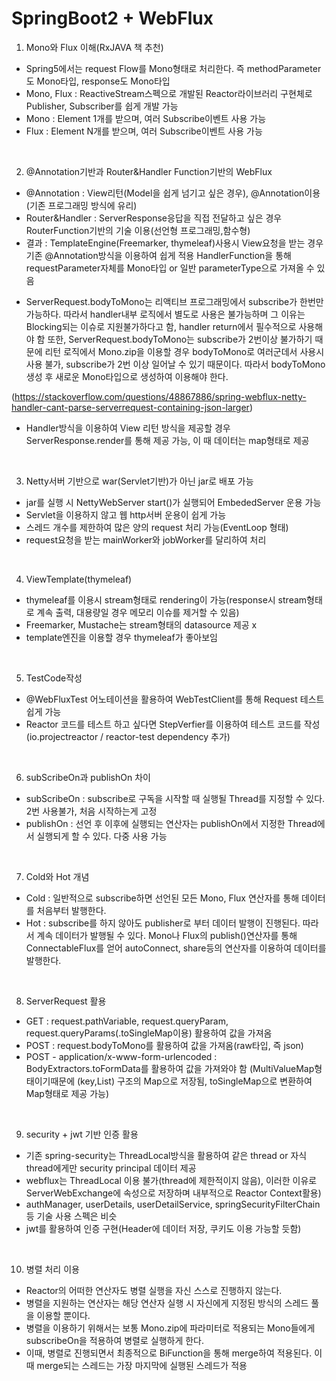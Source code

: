 # SpringBoot2 + WebFlux

1. Mono와 Flux 이해(RxJAVA 책 추천)
- Spring5에서는 request Flow를 Mono형태로 처리한다. 즉 methodParameter도 Mono타입, response도 Mono타입
- Mono, Flux : ReactiveStream스펙으로 개발된 Reactor라이브러리 구현체로 Publisher, Subscriber를 쉽게 개발 가능
- Mono : Element 1개를 받으며, 여러 Subscribe이벤트 사용 가능
- Flux : Element N개를 받으며, 여러 Subscribe이벤트 사용 가능

<br/>

2. @Annotation기반과 Router&Handler Function기반의 WebFlux
- @Annotation : View리턴(Model을 쉽게 넘기고 싶은 경우), @Annotation이용(기존 프로그래밍 방식에 유리)
- Router&Handler : ServerResponse응답을 직접 전달하고 싶은 경우 RouterFunction기반의 기술 이용(선언형 프로그래밍,함수형)
- 결과 : 
TemplateEngine(Freemarker, thymeleaf)사용시 View요청을 받는 경우 기존 @Annotation방식을 이용하여 쉽게 적용
HandlerFunction을 통해 requestParameter자체를 Mono타입 or 일반 parameterType으로 가져올 수 있음
* ServerRequest.bodyToMono는 리액티브 프로그래밍에서 subscribe가 한번만 가능하다. 따라서 handler내부 로직에서 별도로 사용은 불가능하며 그 이유는 Blocking되는 이슈로 지원불가하다고 함, handler return에서 필수적으로 사용해야 함
또한, ServerRequest.bodyToMono는 subscribe가 2번이상 불가하기 때문에 리턴 로직에서 Mono.zip을 이용할 경우 bodyToMono로 여러군데서 사용시 사용 불가, subscribe가 2번 이상 일어날 수 있기 때문이다. 따라서 bodyToMono 생성 후 새로운 Mono타입으로 생성하여 이용해야 한다.

(https://stackoverflow.com/questions/48867886/spring-webflux-netty-handler-cant-parse-serverrequest-containing-json-larger)
* Handler방식을 이용하여 View 리턴 방식을 제공할 경우 ServerResponse.render를 통해 제공 가능, 이 때 데이터는 map형태로 제공

<br/>

3. Netty서버 기반으로 war(Servlet기반)가 아닌 jar로 배포 가능
- jar를 실행 시 NettyWebServer start()가 실행되어 EmbededServer 운용 가능
- Servlet을 이용하지 않고 웹 http서버 운용이 쉽게 가능
- 스레드 개수를 제한하여 많은 양의 request 처리 가능(EventLoop 형태)
- request요청을 받는 mainWorker와 jobWorker를 달리하여 처리

<br/>

4. ViewTemplate(thymeleaf)
- thymeleaf를 이용시 stream형태로 rendering이 가능(response시 stream형태로 계속 출력, 대용량일 경우 메모리 이슈를 제거할 수 있음)
- Freemarker, Mustache는 stream형태의 datasource 제공 x
- template엔진을 이용할 경우 thymeleaf가 좋아보임

<br/>

5. TestCode작성
- @WebFluxTest 어노테이션을 활용하여 WebTestClient를 통해 Request 테스트 쉽게 가능
- Reactor 코드를 테스트 하고 싶다면 StepVerfier를 이용하여 테스트 코드를 작성(io.projectreactor / reactor-test dependency 추가)

<br/>

6. subScribeOn과 publishOn 차이
- subScribeOn : subscribe로 구독을 시작할 때 실행될 Thread를 지정할 수 있다. 2번 사용불가, 처음 시작하는게 고정
- publishOn : 선언 후 이후에 실행되는 연산자는 publishOn에서 지정한 Thread에서 실행되게 할 수 있다. 다중 사용 가능

<br/>

7. Cold와 Hot 개념
- Cold : 일반적으로 subscribe하면 선언된 모든 Mono, Flux 연산자를 통해 데이터를 처음부터 발행한다.
- Hot : subscribe를 하지 않아도 publisher로 부터 데이터 발행이 진행된다. 따라서 계속 데이터가 발행될 수 있다. Mono나 Flux의 publish()연산자를 통해 ConnectableFlux를 얻어 autoConnect, share등의 연산자를 이용하여 데이터를 발행한다.

<br/>

8. ServerRequest 활용
- GET : request.pathVariable, request.queryParam, request.queryParams(.toSingleMap이용) 활용하여 값을 가져옴
- POST : request.bodyToMono를 활용하여 값을 가져옴(raw타입, 즉 json)
- POST - application/x-www-form-urlencoded : BodyExtractors.toFormData를 활용하여 값을 가져와야 함
(MultiValueMap형태이기때문에 (key,List) 구조의 Map으로 저장됨, toSingleMap으로 변환하여 Map형태로 제공 가능)

<br/>

9. security + jwt 기반 인증 활용
- 기존 spring-security는 ThreadLocal방식을 활용하여 같은 thread or 자식 thread에게만 security principal 데이터 제공
- webflux는 ThreadLocal 이용 불가(thread에 제한적이지 않음), 이러한 이유로 ServerWebExchange에 속성으로 저장하며 내부적으로 Reactor Context활용)
- authManager, userDetails, userDetailService, springSecurityFilterChain등 기술 사용 스펙은 비슷
- jwt를 활용하여 인증 구현(Header에 데이터 저장, 쿠키도 이용 가능할 듯함)

<br/>

10. 병렬 처리 이용
- Reactor의 어떠한 연산자도 병렬 실행을 자신 스스로 진행하지 않는다.
- 병렬을 지원하는 연산자는 해당 연산자 실행 시 자신에게 지정된 방식의 스레드 풀을 이용할 뿐이다.
- 병렬을 이용하기 위해서는 보통 Mono.zip에 파라미터로 적용되는 Mono들에게 subscribeOn을 적용하여 병렬로 실행하게 한다.
- 이때, 병렬로 진행되면서 최종적으로 BiFunction을 통해 merge하여 적용된다. 이때 merge되는 스레드는 가장 마지막에 실행된 스레드가 적용








